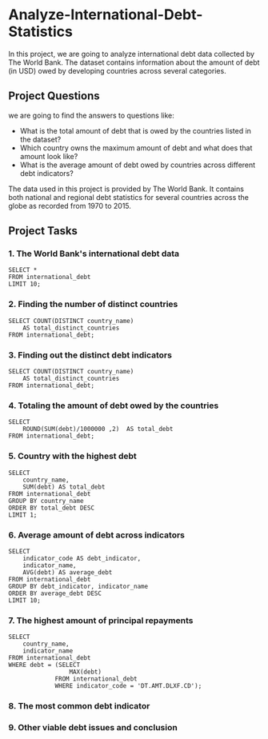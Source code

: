 # Analyze-International-Debt-Statistics

In this project, we are going to analyze international debt data collected by The World Bank. The dataset contains information about the amount of debt (in USD) owed by developing countries across several categories.

## Project Questions

we are going to find the answers to questions like:

- What is the total amount of debt that is owed by the countries listed in the dataset?
- Which country owns the maximum amount of debt and what does that amount look like?
- What is the average amount of debt owed by countries across different debt indicators?

The data used in this project is provided by The World Bank. It contains both national and regional debt statistics for several countries across the globe as recorded from 1970 to 2015.

## Project Tasks
### 1. The World Bank's international debt data

```
SELECT *
FROM international_debt
LIMIT 10;
```

### 2. Finding the number of distinct countries

```
SELECT COUNT(DISTINCT country_name)
    AS total_distinct_countries
FROM international_debt;
```

### 3. Finding out the distinct debt indicators

```
SELECT COUNT(DISTINCT country_name)
    AS total_distinct_countries
FROM international_debt;
```

### 4. Totaling the amount of debt owed by the countries

```
SELECT 
    ROUND(SUM(debt)/1000000 ,2)  AS total_debt
FROM international_debt; 
```

### 5. Country with the highest debt

```
SELECT 
    country_name,
    SUM(debt) AS total_debt
FROM international_debt
GROUP BY country_name
ORDER BY total_debt DESC
LIMIT 1;
```

### 6. Average amount of debt across indicators

```
SELECT 
    indicator_code AS debt_indicator,
    indicator_name,
    AVG(debt) AS average_debt
FROM international_debt
GROUP BY debt_indicator, indicator_name
ORDER BY average_debt DESC
LIMIT 10;
```

### 7. The highest amount of principal repayments
```
SELECT 
    country_name, 
    indicator_name
FROM international_debt
WHERE debt = (SELECT 
                 MAX(debt)
             FROM international_debt
             WHERE indicator_code = 'DT.AMT.DLXF.CD');
```

### 8. The most common debt indicator
### 9. Other viable debt issues and conclusion
